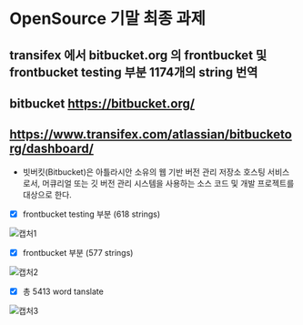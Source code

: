 # OpenSource 기말 최종 과제


## transifex 에서 bitbucket.org 의 frontbucket 및 frontbucket testing 부분 1174개의 string 번역

## bitbucket https://bitbucket.org/
## https://www.transifex.com/atlassian/bitbucketorg/dashboard/

- 빗버킷(Bitbucket)은 아틀라시안 소유의 웹 기반 버전 관리 저장소 호스팅 서비스로서, 머큐리얼 또는 깃 버전 관리 시스템을 사용하는 소스 코드 및 개발 프로젝트를 대상으로 한다.



- [x] frontbucket testing 부분 (618 strings)

![캡처1](https://user-images.githubusercontent.com/55792153/102682367-5a7b4180-420c-11eb-8b81-47a5a9512298.PNG)

- [x] frontbucket 부분 (577 strings)

![캡처2](https://user-images.githubusercontent.com/55792153/102682371-5b13d800-420c-11eb-9136-eccce8185068.PNG)

- [x] 총 5413 word tanslate

![캡처3](https://user-images.githubusercontent.com/55792153/102682470-189ecb00-420d-11eb-9fb9-c8dd6dfddb38.PNG)
